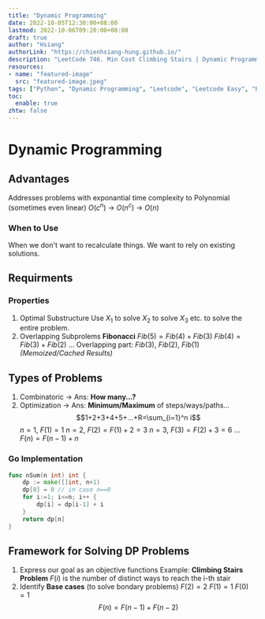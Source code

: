 ```yaml
---
title: "Dynamic Programming"
date: 2022-10-05T12:30:00+08:00
lastmod: 2022-10-06T09:20:00+08:00
draft: true
author: "Hsiang"
authorLink: "https://chienhsiang-hung.github.io/"
description: "LeetCode 746. Min Cost Climbing Stairs | Dynamic Programming | Python | Time O(n) Space O(1) Question"
resources:
- name: "featured-image"
  src: "featured-image.jpeg"
tags: ["Python", "Dynamic Programming", "Leetcode", "Leetcode Easy", "Bottom Up Approach"]
toc:
  enable: true
zhtw: false
---
```

# Dynamic Programming
## Advantages
Addresses problems with exponantial time complexity to Polynomial (sometimes even linear)
$O(c^n)$ -> $O(n^c)$ -> $O(n)$
### When to Use
When we don't want to recalculate things. We want to rely on existing solutions.

## Requirments
### Properties
1. Optimal Substructure
Use $X_1$ to solve $X_2$ to solve $X_3$ etc. to solve the entire problem.
2. Overlapping Subprolems
**Fibonacci**
$Fib(5) = Fib(4) + Fib(3)$
$Fib(4) = Fib(3) + Fib(2)$
...
Overlapping part: $Fib(3)$, $Fib(2)$, $Fib(1)$ *(Memoized/Cached Results)*

## Types of Problems
1. Combinatoric -> Ans: **How many...?**
2. Optimization -> Ans: **Minimum/Maximum** of steps/ways/paths...
$$1+2+3+4+5+...+R=\sum_{i=1}^n i$$
$n=1$, $F(1)=1$
$n=2$, $F(2)=F(1)+2=3$
$n=3$, $F(3)=F(2)+3=6$
...
$F(n)=F(n-1)+n$
### Go Implementation
```go
func nSum(n int) int {
	dp := make([]int, n+1)
	dp[0] = 0 // in case n==0
	for i:=1; i<=n; i++ {
		dp[i] = dp[i-1] + i
	}
	return dp[n]
}
```

## Framework for Solving DP Problems
1. Express our goal as an objective functions
Example: **Climbing Stairs Problem**
$F(i)$ is the number of distinct ways to reach the i-th stair 
2. Identify **Base cases** (to solve bondary problems)
$F(2)=2$
$F(1)=1$
$F(0)=1$
$$F(n)=F(n-1)+F(n-2)$$